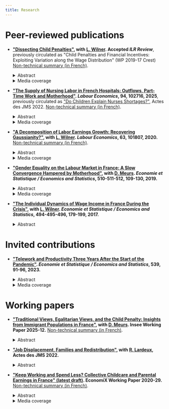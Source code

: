 ```yaml
--- 
title: Research
---
```


# Peer-reviewed publications

* **["Dissecting Child Penalties"](Dissecting-Child-Penalties.pdf), with [L. Wilner](https://sites.google.com/view/lionelwilner/). Accepted *ILR Review***, previously circulated as "Child Penalties and Financial Incentives: Exploiting Variation along the Wage Distribution" (WP 2019-17 Crest) [Non-technical summary (in French)](https://insee.fr/fr/statistiques/4226475).
    <details>
        <summary>Abstract</summary>
    
        We relate mothers' children-related labor earnings losses, child penalties, to their location in the distribution of potential hourly wages. Using French administrative data and based on an event study approach, we show that the magnitude of these earnings losses decreases steeply along that distribution. This heterogeneity is the result of low-wage mothers leaving the labor market and more frequently reducing their working hours. By contrast, fathers' labor market outcomes do not vary upon the arrival of children, regardless of their location in the distribution of potential hourly wages.
    </details>

    <details>
        <summary>Media coverage</summary>
    
        <a href="https://www.alternatives-economiques.fr/faut-travailler-faire-plaisir-a-entourage/00090661">Alternatives Économiques</a>,
        <a href="https://www.bfmtv.com/economie/comment-l-arrivee-d-un-enfant-accroit-les-differences-salariales-entre-hommes-et-femmes-1784408.html">BFMTV</a>,
        <a href="https://www.challenges.fr/femmes/cinq-ans-apres-l-arrivee-d-un-enfant-les-meres-perdent-25-de-leurs-revenus-salariaux_679076">Challenges</a>,
        <a href="https://www.cnews.fr/france/2019-10-10/selon-une-etude-de-linsee-larrivee-dun-enfant-pese-sur-le-salaire-des-meres">CNews</a>,
        <a href="https://www.cosmopolitan.fr/avoir-un-enfant-fait-baisser-le-salaire-de-la-femme-mais-pas-celui-de-l-homme,2033497.asp">Cosmopolitan</a>,
        <a href="https://www.dna.fr/magazine-lifestyle/2019/12/08/le-regret-d-etre-mere-un-tabou-difficile-a-briser">Dernières Nouvelles d'Alsace</a>,
        <a href="https://www.francetvinfo.fr/economie/emploi/carriere/vie-professionnelle/emploi-des-femmes/avoir-un-enfant-fait-baisser-les-salaires-des-femmes-selon-l-insee_3654475.html">France 2</a>,
        <a href="https://www.francetvinfo.fr/economie/emploi/carriere/vie-professionnelle/emploi-des-femmes/l-arrivee-d-un-enfant-pese-sur-le-salaire-des-meres-rarement-celui-des-peres-selon-l-insee_3653423.html">France Info</a>,
        <a href="https://www.franceinter.fr/quand-les-enfants-naissent-les-salaires-des-femmes-baissent">France Inter</a>,
        <a href="https://www.glamourparis.com/societe/travail/articles/larrivee-dun-enfant-ferait-baisser-le-salaire-des-femmes-mais-pas-celui-des-hommes/77278">Glamour</a>,
        <a href="https://lentreprise.lexpress.fr/actualites/1/actualites/l-arrivee-d-un-enfant-pese-sur-le-salaire-des-meres-rarement-des-peres-insee_2102653.html">L'Express</a>,
        <a href="https://www.humanite.fr/inegalites-femmes-hommes-la-double-peine-des-travailleuses-pauvres-678544">L'Humanité</a>,
        <a href="https://www.linfodurable.fr/larrivee-dun-enfant-pese-sur-le-salaire-des-meres-rarement-des-peres-insee-14163">L'info durable</a>,
        <a href="https://www.lefigaro.fr/social/l-arrivee-d-un-enfant-penalise-les-femmes-salariees-20191010">Le Figaro</a>,
        <a href="https://www.lejdd.fr/Societe/salaire-5-chiffres-pour-comprendre-les-inegalites-entre-les-femmes-et-les-hommes-3929518">Le Journal du Dimanche</a>,
        <a href="https://www.lemonde.fr/economie/article/2019/10/15/la-parite-homme-femme-progresse-trop-lentement-en-europe_6015567_3234.html">Le Monde</a>,
        <a href="https://www.monde-diplomatique.fr/mav/168/FILLIEULE/61023">Le Monde Diplomatique</a>,
        <a href="https://www.lesechos.fr/economie-france/social/comment-larrivee-dun-enfant-impacte-la-trajectoire-professionnelle-des-femmes-1139055">Les Échos</a>,
        <a href="http://www.leparisien.fr/societe/5-ans-apres-l-arrivee-d-un-enfant-les-femmes-ont-perdu-un-quart-de-leurs-revenus-10-10-2019-8170560.php">Le Parisien</a>,
        <a href="https://www.mieuxvivre-votreargent.fr/vie-pratique/salaire/2019/10/11/cinq-ans-apres-larrivee-dun-enfant-les-femmes-perdent-un-quart-de-leur-salaire/">Mieux Vivre</a>,
        <a href="https://www.ouest-france.fr/societe/egalite-hommes-femmes/l-arrivee-d-un-enfant-impacte-davantage-le-salaire-des-meres-que-celui-des-peres-6558318">Ouest France</a>,
        <a href="https://www.scienceshumaines.com/le-premier-enfant-un-frein-salarial-pour-les-meres_fr_41810.html">Sciences Humaines</a>.
    </details>

    <p></p>

* **["The Supply of Nursing Labor in French Hospitals: Outflows, Part-Time Work and Motherhood"](https://www.sciencedirect.com/science/article/pii/S0927537125000430). *Labour Economics*, 94, 102716, 2025**, previously circulated as ["Do Children Explain Nurses Shortages?"](https://journees-methodologie-statistique.insee.net/wp-content/uploads/2022/S13_4_ACTE_PORA_JMS2022.pdf), Actes des JMS 2022. [Non-technical summary (in French)](https://drees.solidarites-sante.gouv.fr/sites/default/files/2023-08/ER1277.pdf).
  <details>
      <summary>Abstract</summary>

    This paper quantifies the supply of nursing labor in French hospitals over the course of hospital nurses' careers, using detailed longitudinal payroll tax data matched with birth certificates and census data. Over the first ten years of their careers, the nursing hours supplied to hospitals decrease by more than a third on average. This decline is primarily driven by hospital nurses leaving these positions, and to a lesser extent by transitions to part-time schedules within hospital nursing jobs. Nurses who leave hospital positions predominantly transition to other jobs, usually within the healthcare sector, rather than to non-employment. These job transitions are mostly unrelated to motherhood, whereas having children frequently leads mothers to switch to part-time schedules within hospital nursing jobs. In fact, without the effect of motherhood, the prevalence of part-time work among hospital nurses would be significantly lower. Finally, while hospitals offset the loss of nursing hours due to unanticipated staff departures by hiring new nurses, they struggle to compensate for nursing hours lost to part-time transitions.
  </details>
  <details>
        <summary>Media coverage</summary>
     
        <a href="https://www.20minutes.fr/societe/4049914-20230824-sante-apres-dix-ans-carriere-moitie-infirmieres-quittent-hopital-changent-metier">20 Minutes</a>,
        <a href="https://www.francetvinfo.fr/sante/hopital/crise/departs-massifs-d-infirmieres-c-est-du-gachis-humain-et-social-deplore-le-syndicat-national-des-professionnels-infirmiers_6023210.html">France Info</a>,
        <a href="https://www.la-croix.com/Sciences-et-ethique/infirmieres-sont-nombreuses-quitter-lhopital-2023-08-24-1201279896">La Croix</a>,
        <a href="https://www.lefigaro.fr/conjoncture/pres-d-une-infirmiere-sur-deux-a-quitte-l-hopital-ou-change-de-metier-apres-dix-ans-de-carriere-20230824">Le Figaro</a>,
        <a href="https://www.lesechos.fr/economie-france/social/les-infirmieres-toujours-plus-nombreuses-a-quitter-lhopital-1972018">Les Échos</a>,
        <a href="https://www.liberation.fr/societe/sante/apres-dix-ans-de-carriere-pres-de-la-moitie-des-infirmieres-hospitalieres-ont-jete-leponge-20230824_NVATMZZA5BCBVFIHEZAH4PNOXM/">Libération</a>,
        <a href="https://www.vie-publique.fr/en-bref/290751-hopital-les-departs-dinfirmieres-plus-nombreux">Vie publique</a>,
        <a href="https://information.tv5monde.com/terriennes/france-les-infirmieres-oubliees-sous-payees-2665338">TV5Monde</a>
    </details>
    
    <p></p>

* **["A Decomposition of Labor Earnings Growth: Recovering Gaussianity?"](https://www.sciencedirect.com/science/article/pii/S0927537120300130), with [L. Wilner](https://sites.google.com/view/lionelwilner/). *Labour Economics*, 63, 101807, 2020.** [Non-technical summary (in French)](https://www.insee.fr/fr/statistiques/3364555).
    <details>
      <summary>Abstract</summary>
            
            Recent works have concluded that labor earnings dynamics exhibit non-Gaussian and nonlinear features. We argue in this paper that this finding is mainly due to volatility in working time. Using a non-parametric approach, we find from French data that changes in labor earnings exhibit strong asymmetry and high peakedness. However, after decomposing labor earnings growth into growth in wages and working time, deviations from Gaussianity stem from changes in working time. The nonlinearity of earnings dynamics is also mostly driven by working time dynamics at the extensive margin.
    </details>

  <details>
    <summary>Media coverage</summary>
  
        <a href="https://bfmbusiness.bfmtv.com/observatoire/un-salarie-gagne-4-fois-plus-a-40-ans-qu-a-25-ans-1001513.html">BFMTV</a>, 
        <a href="https://www.lefigaro.fr/economie/le-scan-eco/dessous-chiffres/2016/07/05/29006-20160705ARTFIG00265-votre-salaire-evolue-t-il-normalement.php">Le Figaro</a>.
  </details>
  <p></p>

* **["Gender Equality on the Labour Market in France: A Slow Convergence Hampered by Motherhood"](https://www.insee.fr/en/statistiques/4253144?sommaire=4253180), with [D. Meurs](https://sites.google.com/view/dominique-meurs/home). *Economie et Statistique / Economics and Statistics*, 510-511-512, 109-130, 2019.**
    <details>
        <summary>Abstract</summary>
            
            In France since the 1970s, the growth in labour force has been driven largely by that of women’s participation in the labour market and the fact that they interrupt their careers less often after motherhood. Their level of education has also risen considerably, and they have, on average, been more highly educated than men since the 1990s. But these developments did not result in reducing the gender pay gap to what might have been expected: the average hourly wage gap in the private sector has remained around 20% since the mid-1990s. In this average gap, the share explained by differences in human capital (education, experience) was cancelled out and even reversed between 1968 and 2015. The persistence of the wage gap now appears to be mainly linked to the consequences of motherhood. A child’s arrival causes mothers a loss of annual income largely due to adjustments in their working time. This penalty is higher for mothers whose wages are at the bottom of the wage distribution.
    </details>

    <details>
        <summary>Media coverage</summary>
    
            <a href="https://www.alternatives-economiques.fr/inegalites-de-salaire-femmehomme-le-mystere-des-10">Alternatives Économiques</a>,
            <a href="https://www.la-croix.com/Economie/France/Comment-reduire-inegalites-2019-08-27-1201043464">La Croix</a>,
            <a href="https://www.lesechos.fr/idees-debats/livres/linsee-scrute-50-ans-de-la-vie-des-francais-1159970">Les Échos</a>.
    </details>

    <p></p>

* **["The Individual Dynamics of Wage Income in France During the Crisis"](https://www.insee.fr/en/statistiques/3135092?sommaire=3135112), with [L. Wilner](https://sites.google.com/view/lionelwilner/). *Economie et Statistique / Economics and Statistics*,  494-495-496, 179-199, 2017.**
    <details>
        <summary>Abstract</summary>
    
            The uncertain nature of future income limits the ability of agents to smooth their consumption over time. Variation in this uncertainty can thus bring about variation in well-being. We study the evolutions of the uncertainty on wage income in France before and over the course of the crisis of 2008 drawing on longitudinal administrative data. Using a non‑parametric method, we estimate the magnitude and form of this uncertainty and show that they depend on past wage income. This uncertainty is broken down into wage and working time, and according to the mobility of the wage earners. During the crisis, the magnitude of this uncertainty on future wage income increases slightly, and its downward asymmetry is stronger at both ends of the wage income scale: with this uncertainty, unfavourable evolutions have a bigger impact during the crisis than in the preceding period. This is explained by a heightened probability of unfavourable individual evolutions in terms of working time for the lowest‑paid workers, and in terms of wage for the highest-paid. Mobility is more frequent during the crisis but the uncertainty associated with it is lower than over the preceding years.
    </details>

    <p></p>

# Invited contributions

* **["Telework and Productivity Three Years After the Start of the Pandemic"](https://www.insee.fr/en/statistiques/7647331?sommaire=7647685). *Economie et Statistique / Economics and Statistics*, 539, 91-96, 2023.**
    <details>
        <summary>Abstract</summary>
            
            Since March 2020, the COVID‑19 pandemic has caused many companies and employees to turn to telework. The articles by Bergeaud et al. (2023) and Criscuolo et al. (2023) document the effects of telework on productivity in detail and, more broadly, its effects on the behaviour of companies and employees, both before and during the health crisis. This commentary discusses their findings in terms of the uncertain knowledge that was available on the effects of telework before the health crisis, as well as the technical and conceptual difficulties raised by estimating the consequences of telework. Finally, it examines the apparent paradox whereby, despite its positive effects on both the productive efficiency of companies and the working conditions of employees, teleworking remained rare prior to 2020.
    </details>
    
  <details>
    <summary>Media coverage</summary>
  
        <a href="https://www.lexpress.fr/economie/absenteisme-productivite-en-berne-le-travail-ce-nouveau-mal-francais-QOQPJCVXTZF5HF2WWXXGWWPSTU/">L'Express</a>.
  </details>
  <p></p>

# Working papers

* **["Traditional Views, Egalitarian Views, and the Child Penalty: Insights from Immigrant Populations in France"](https://www.insee.fr/en/statistiques/fichier/version-html/8578375/DT2025-12.pdf), with [D. Meurs](https://economix.fr/fr/membre/meurs-dominique). Insee Working Paper 2025-12.** [Non-technical summary (in French)](https://www.insee.fr/fr/statistiques/8576178).
    <details>
        <summary>Abstract</summary>

    This study examines whether the child penalty is driven by traditional gender attitudes using French survey data on immigrants. While women with traditional views participate less in the labor force, their child penalty is not larger. Consequently, the child penalty explains a greater share of gender gaps among immigrants with egalitarian views. Comparative analyses across upbringing environments and countries of origin confirm the absence of a causal link between gender attitudes and the child penalty. The findings suggest that as norms become more egalitarian, the child penalty accounts for a growing share of gender disparities in labor outcomes.
      </details>
    
    <p></p>

 * **["Job Displacement, Families and Redistribution"](https://journees-methodologie-statistique.insee.net/wp-content/uploads/2022/S13_3_ACTE_LARDEUX-PORA_JMS2022.pdf), with [R. Lardeux](https://sites.google.com/view/lardeuxraphael/home?authuser=0), Actes des JMS 2022.**
   <details>
      <summary>Abstract</summary>

    We leverage French longitudinal data issued from multiple administrative registers to investigate how job loss affects couple and family structure, spouses' labor supply and lastly all components that combine into household's disposable income. Our difference-in-difference estimates imply close to no effect of these large income and employment shocks on couple formation and dissolution, and fertility decisions. Spouses do not seem to adjust their labor supply in response to their partners' job loss. In the short run, unemployment insurance divides the magnitude of the income shock by a factor 2 to 3. By contrast, it provides very little insurance against the permanent component of the shock against which households are partially insured at best. These results hold regardless of the gender of the laid-off worker.
    </details>
    
    <p></p>


*  **["Keep Working and Spend Less? Collective Childcare and Parental Earnings in France" (latest draft)](Childcare_Pora_Feb21.pdf). EconomiX Working Paper 2020-29.** [Non-technical summary (in French)](https://insee.fr/fr/statistiques/4652808).
    <details>
        <summary>Abstract</summary>
    
       I leverage the staggered expansion of subsidized childcare facilities across municipalities in response to a succession of national plans to investigate the effect of collective childcare on parents' labor outcomes and childcare choices in France between 2007 and 2015. These plans did not lead to any substantial change in parents' labor outcomes or in paid parental leave take-up. Instead, these collective childcare expansions crowded out more costly formal childcare solutions, such as childminders or at-home childcare. These crowding-out effects highlight a downside of family policy strategies that foster the coexistence of multiple childcare arrangements.
    </details>
    
     <details>
        <summary>Media coverage</summary>
    
        <a href="https://www.bfmtv.com/economie/la-forte-hausse-du-nombre-de-places-en-creche-n-a-pas-dope-l-emploi-des-femmes_AN-202009070255.html">BFMTV</a>,
         <a href="https://www.espace-social.com/augmentation-du-nombre-de-places-en-creches-un-effet-limite-sur-lemploi-des-meres-insee/">Espace Social Européen</a>,
        <a href="https://www.europe1.fr/societe/laugmentation-des-places-en-creche-a-eu-peu-deffet-sur-lemploi-des-meres-selon-linsee-3990331">Europe 1</a>,
        <a href="https://www.lassmat.fr/actualites/nouvelles-professionnelles/places-en-creche-effets-limites-pour-l-emploi-et-negatifs-pour">L'Assmat</a>,
        <a href="https://www.laprovence.com/actu/en-direct/6100926/laugmentation-des-places-en-creche-na-eu-que-peu-deffet-sur-lemploi-des-meres-selon-linsee.html">La Provence</a>,
        <a href="https://www.journaldesfemmes.fr/maman/bebe/2658319-places-en-creche-emploi-des-meres-insee/">Le Journal des Femmes</a>,
        <a href="https://www.lefigaro.fr/social/creer-des-creches-a-peu-d-impact-sur-l-emploi-des-femmes-20200907">Le Figaro</a>,
         <a href="https://www.leparisien.fr/societe/les-meres-des-jeunes-enfants-n-ont-pas-beneficie-de-l-augmentation-des-places-en-creche-07-09-2020-8380308.php">Le Parisien</a>,
        <a href="https://www.lesechos.fr/politique-societe/societe/sur-le-marche-du-travail-les-meres-ne-profitent-pas-de-la-creation-de-places-en-creche-1240147">Les Échos</a>,
        <a href="https://lesprosdelapetiteenfance.fr/vie-professionnelle/paroles-de-pro/chroniques/les-chroniques-de-pierre-moisset/de-la-faible-utilite-des-creches-par-pierre-moisset">Les Pros de la Petite Enfance</a>,
        <a href="https://www.maire-info.com/petite-enfance/selon-l'insee-l'accroissement-du-nombre-de-places-en-creche-n'influe-pas-(encore)-sur-l'emploi-des-meres-article-24473">Maire Info</a>.
    </details>
    
    <p></p>
  
